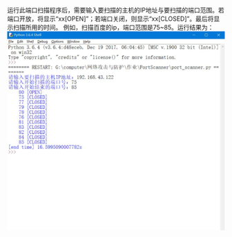    运行此端口扫描程序后，需要输入要扫描的主机的IP地址与要扫描的端口范围。若端口开放，将显示“xx[OPEN]”；若端口关闭，则显示“xx[CLOSED]”。最后将显示扫描所用的时间。 例如，扫描百度的ip，端口范围是75~85。运行结果为：
![](结果.jpg)
